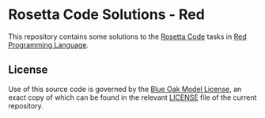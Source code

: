 # Rosetta Code Solutions - Red #

This repository contains some solutions to the [Rosetta Code](http://rosettacode.org/wiki/Rosetta_Code) tasks in [Red Programming Language](https://www.red-lang.org/).

## License ##
Use of this source code is governed by the [Blue Oak Model License](https://blueoakcouncil.org/license/1.0.0), an exact copy of which can be found in the relevant [LICENSE](./LICENSE) file of the current repository.